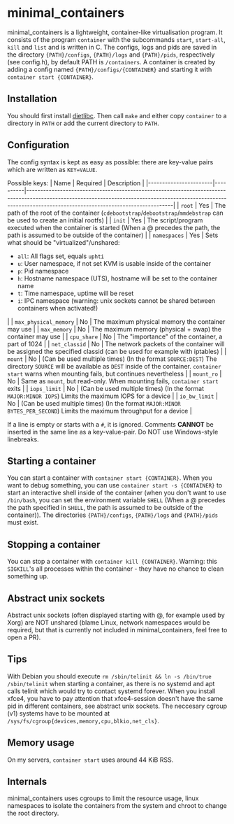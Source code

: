 # minimal_containers
minimal_containers is a lightweight, container-like virtualisation program. It consists of the program `container` with the subcommands `start`, `start-all`, `kill` and `list` and is written in C.
The configs, logs and pids are saved in the directory `{PATH}/configs`, `{PATH}/logs` and `{PATH}/pids`, respectively (see config.h), by default PATH is `/containers`. A container is created by adding a config named `{PATH}/configs/{CONTAINER}` and starting it with `container start {CONTAINER}`.

## Installation
You should first install [dietlibc](https://www.fefe.de/dietlibc). Then call `make` and either copy `container` to a directory in `PATH` or add the current directory to `PATH`.

## Configuration
The config syntax is kept as easy as possible: there are key-value pairs which are written as `KEY=VALUE`.

Possible keys:
| Name                  | Required | Description                                                                                                                                                                                                    |
|-----------------------|----------|----------------------------------------------------------------------------------------------------------------------------------------------------------------------------------------------------------------|
| `root`                | Yes      | The path of the root of the container (`cdebootstrap`/`debootstrap`/`mmdebstrap` can be used to create an initial rootfs)                                                                                                                  |
| `init`                | Yes      | The script/program executed when the container is started (When a @ precedes the path, the path is assumed to be outside of the container)                                                                     |
| `namespaces`          | Yes      | Sets what should be "virtualized"/unshared:<ul><li>`all`: All flags set, equals `uphti`</li><li>`u`: User namespace, if not set KVM is usable inside of the container</li><li>`p`: Pid namespace</li><li>`h`: Hostname namespace (UTS), hostname will be set to the container name</li><li>`t`: Time namespace, uptime will be reset</li><li>`i`: IPC namespace (warning: unix sockets cannot be shared between containers when activated!)</li></ul>                                                                                                                                                                                                           |
| `max_physical_memory` | No       | The maximum physical memory the container may use                                                                                                                                                              |
| `max_memory`          | No       | The maximum memory (physical + swap) the container may use                                                                                                                                                     |
| `cpu_share`           | No       | The "importance" of the container, a part of 1024                                                                                                                                                              |
| `net_classid`         | No       | The network packets of the container will be assigned the specified classid (can be used for example with iptables)                                                                                            |
| `mount`               | No       | (Can be used multiple times) (In the format `SOURCE:DEST`) The directory `SOURCE` will be available as `DEST` inside of the container. `container start` warns when mounting fails, but continues nevertheless |
| `mount_ro`            | No       | Same as `mount`, but read-only. When mounting fails, `container start` exits                                                                                                                                   |
| `iops_limit`          | No       | (Can be used multiple times) (In the format `MAJOR:MINOR IOPS`) Limits the maximum IOPS for a device                                                                                                           |
| `io_bw_limit`         | No       | (Can be used multiple times) (In the format `MAJOR:MINOR BYTES_PER_SECOND`) Limits the maximum throughput for a device                                                                                         |

If a line is empty or starts with a `#`, it is ignored. Comments **CANNOT** be inserted in the same line as a key-value-pair. Do NOT use Windows-style linebreaks.

## Starting a container
You can start a container with `container start {CONTAINER}`. When you want to debug something, you can use `container start -s {CONTAINER}` to start an interactive shell inside of the container (when you don't want to use `/bin/bash`, you can set the environment variable `SHELL` (When a @ precedes the path specified in `SHELL`, the path is assumed to be outside of the container)). The directories `{PATH}/configs`, `{PATH}/logs` and `{PATH}/pids` must exist.

## Stopping a container
You can stop a container with `container kill {CONTAINER}`. Warning: this `SIGKILL`'s all processes within the container - they have no chance to clean something up.

## Abstract unix sockets
Abstract unix sockets (often displayed starting with @, for example used by Xorg) are NOT unshared (blame Linux, network namespaces would be required, but that is currently not included in minimal_containers, feel free to open a PR).

## Tips
With Debian you should execute `rm /sbin/telinit && ln -s /bin/true /sbin/telinit` when starting a container, as there is no systemd and apt calls telinit which would try to contact systemd forever.
When you install xfce4, you have to pay attention that xfce4-session doesn't have the same pid in different containers, see abstract unix sockets.
The neccesary cgroup (v1) systems have to be mounted at `/sys/fs/cgroup{devices,memory,cpu,blkio,net_cls}`.

## Memory usage
On my servers, `container start` uses around 44 KiB RSS.

## Internals
minimal_containers uses cgroups to limit the resource usage, linux namespaces to isolate the containers from the system and chroot to change the root directory.
